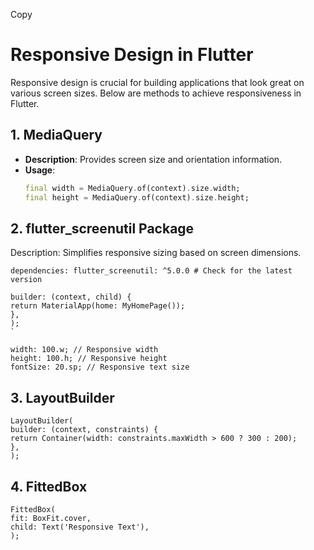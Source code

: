 Copy

# Responsive Design in Flutter

Responsive design is crucial for building applications that look great on various screen sizes. Below are methods to achieve responsiveness in Flutter.

## 1. MediaQuery

- **Description**: Provides screen size and orientation information.
- **Usage**:
  ```dart
  final width = MediaQuery.of(context).size.width;
  final height = MediaQuery.of(context).size.height;
  ```

## 2. flutter_screenutil Package

Description: Simplifies responsive sizing based on screen dimensions.

`dependencies: flutter_screenutil: ^5.0.0 # Check for the latest version`

```ScreenUtilInit( designSize: Size(375, 812), // Your design size here
builder: (context, child) {
return MaterialApp(home: MyHomePage());
},
);
`

width: 100.w; // Responsive width
height: 100.h; // Responsive height
fontSize: 20.sp; // Responsive text size

```

## 3. LayoutBuilder

```
LayoutBuilder(
builder: (context, constraints) {
return Container(width: constraints.maxWidth > 600 ? 300 : 200);
},
);

```

## 4. FittedBox

```
FittedBox(
fit: BoxFit.cover,
child: Text('Responsive Text'),
);
```
